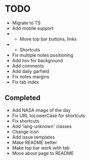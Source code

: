 # TODO

- Migrate to TS
- Add mobile support
- - Move top bar buttons, links
- - Shortcuts
- Fix multiple notes positioning
- Add hsv for background
- Add comments
- Add daily garfield
- Fix notes margins
- Fix tab index

## Completed

- Add NASA image of the day
- Fix URL toLowerCase for shortcuts
- Fix shortcuts
- Add 'lang-unknown' classes
- Change icon
- Add issue templates
- Make README better
- Make top bar work with tab
- Move about page to README